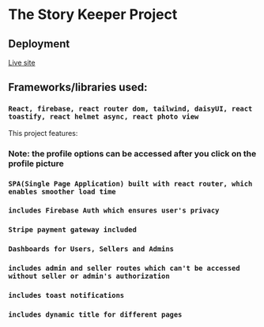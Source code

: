 # The Story Keeper Project

## Deployment

[Live site](https://gallery-of-memories.web.app/)

## Frameworks/libraries used:

### `React, firebase, react router dom, tailwind, daisyUI, react toastify, react helmet async, react photo view`

This project features:

### Note: the profile options can be accessed after you click on the profile picture

### `SPA(Single Page Application) built with react router, which enables smoother load time`

### `includes Firebase Auth which ensures user's privacy`

### `Stripe payment gateway included`

### `Dashboards for Users, Sellers and Admins`

### `includes admin and seller routes which can't be accessed without seller or admin's authorization`

### `includes toast notifications`

### `includes dynamic title for different pages`




